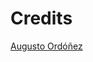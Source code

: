 # Credits

[Augusto Ordóñez](https://pixabay.com/users/paligraficas-6638487/?utm_medium=referral&amp;utm_campaign=image")
